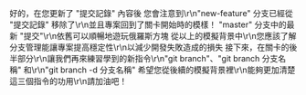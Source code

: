 好的，在您更新了 "提交記錄" 內容後
您會注意到\r\n"new-feature" 分支已經從 "提交記錄" 移除了\r\n並且專案回到了關卡開始時的模樣！
"master" 分支中的最新 "提交"\r\n依舊可以順暢地遊玩俄羅斯方塊
從以上的模擬背景中\r\n您應該了解分支管理能讓專案提高穩定性\r\n以減少開發失敗造成的損失
接下來，在關卡的後半部分\r\n讓我們再來練習學到的新指令\r\n"git branch"、"git branch 分支名稱" 和\r\n"git branch -d 分支名稱"
希望您從後續的模擬背景裡\r\n能夠更加清楚這三個指令的功用\r\n請加油吧！